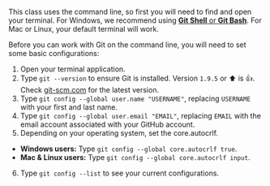 This class uses the command line, so first you will need to find and open your terminal. For Windows, we recommend using [**Git Shell** or **Git Bash**](https://git-scm.com/download/windows). For Mac or Linux, your default terminal will work.

Before you can work with Git on the command line, you will need to set some basic configurations:

1. Open your terminal application.
2. Type `git --version` to ensure Git is installed. Version `1.9.5` or :arrow_up: is :+1:. Check [git-scm.com](https://git-scm.com/) for the latest version.
3. Type `git config --global user.name "USERNAME"`, replacing `USERNAME` with your first and last name.
4. Type `git config --global user.email "EMAIL"`, replacing `EMAIL` with the email account associated with your GitHub account.
5. Depending on your operating system, set the core.autocrlf.
  - **Windows users:** Type `git config --global core.autocrlf true`.
  - **Mac & Linux users:** Type `git config --global core.autocrlf input`.
6. Type `git config --list` to see your current configurations.
